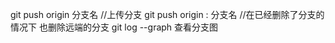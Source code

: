 git push origin    分支名   //上传分支
git push origin :  分支名  //在已经删除了分支的情况下 也删除远端的分支
git log --graph    查看分支图
